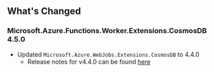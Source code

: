 ## What's Changed

<!-- Please add your release notes in the following format:
- My change description (#PR/#issue)
-->

### Microsoft.Azure.Functions.Worker.Extensions.CosmosDB 4.5.0

- Updated `Microsoft.Azure.WebJobs.Extensions.CosmosDB` to 4.4.0
  - Release notes for v4.4.0 can be found [here](https://github.com/Azure/azure-webjobs-sdk-extensions/releases/tag/cosmos-v4.4.0)
